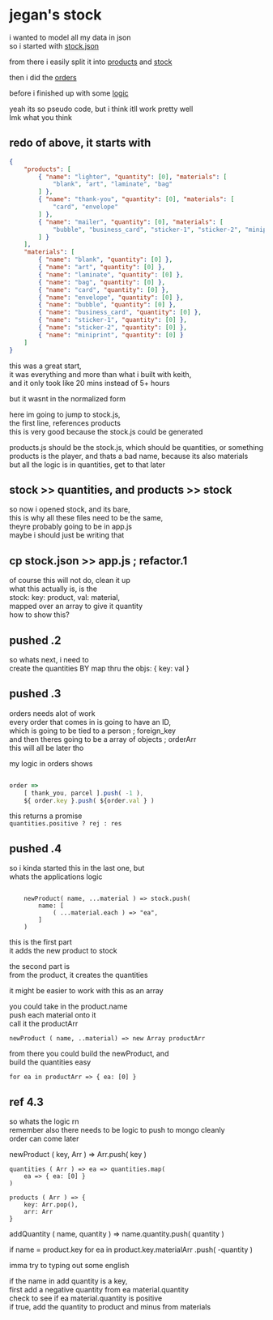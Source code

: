 # jegan's stock

i wanted to model all my data in json  
so i started with [stock.json](https://github.com/wommy/keith-jegan-stock-sql/blob/master/stock.json)

from there i easily split it into [products](https://github.com/wommy/keith-jegan-stock-sql/blob/master/products.js) and [stock](https://github.com/wommy/keith-jegan-stock-sql/blob/master/stock.js)

then i did the [orders](https://github.com/wommy/keith-jegan-stock-sql/blob/master/orders.js)

before i finished up with some [logic](https://github.com/wommy/keith-jegan-stock-sql/blob/master/logic.js)

yeah its so pseudo code, but i think itll work pretty well  
lmk what you think


## redo of above, it starts with

``` stock.json
{
	"products": [
		{ "name": "lighter", "quantity": [0], "materials": [
			"blank", "art", "laminate", "bag"
		] },
		{ "name": "thank-you", "quantity": [0], "materials": [
			"card", "envelope"
		] },
		{ "name": "mailer", "quantity": [0], "materials": [
			"bubble", "business_card", "sticker-1", "sticker-2", "miniprint"
		] }
	],
	"materials": [
		{ "name": "blank", "quantity": [0] },
		{ "name": "art", "quantity": [0] },
		{ "name": "laminate", "quantity": [0] },
		{ "name": "bag", "quantity": [0] },
		{ "name": "card", "quantity": [0] },
		{ "name": "envelope", "quantity": [0] },
		{ "name": "bubble", "quantity": [0] },
		{ "name": "business_card", "quantity": [0] },
		{ "name": "sticker-1", "quantity": [0] },
		{ "name": "sticker-2", "quantity": [0] },
		{ "name": "miniprint", "quantity": [0] }
	]
}
```

this was a great start,  
it was everything and more than what i built with keith,  
and it only took like 20 mins instead of 5+ hours

but it wasnt in the normalized form

here im going to jump to stock.js,  
the first line, references products  
this is very good because the stock.js could be generated

products.js should be the stock.js, which should be quantities, or something  
products is the player, and thats a bad name, because its also materials  
but all the logic is in quantities, get to that later

## stock >> quantities, and products >> stock

so now i opened stock, and its bare,  
this is why all these files need to be the same,  
theyre probably going to be in app.js  
maybe i should just be writing that

## cp stock.json >> app.js ; refactor.1

of course this will not do, clean it up  
what this actually is, is the  
stock: key: product, val: material,  
mapped over an array to give it quantity  
how to show this?

## pushed .2

so whats next, i need to  
create the quantities BY map thru the objs: { key: val }

## pushed .3

orders needs alot of work  
every order that comes in is going to have an ID,  
which is going to be tied to a person ; foreign_key  
and then theres going to be a array of objects ; orderArr  
this will all be later tho

my logic in orders shows  

``` order.js

order => 
	[ thank_you, parcel ].push( -1 ),
	${ order.key }.push( ${order.val } )

```

this returns a promise  
`quantities.positive ? rej : res`

## pushed .4

so i kinda started this in the last one, but  
whats the applications logic

``` 

	newProduct( name, ...material ) => stock.push(
		name: [ 
			( ...material.each ) => "ea",
		]
	)

```

this is the first part  
it adds the new product to stock

the second part is  
from the product, it creates the quantities

it might be easier to work with this as an array

you could take in the product.name  
push each material onto it  
call it the productArr

`newProduct ( name, ..material) => new Array productArr`

from there you could build the newProduct, and  
build the quantities easy

`for ea in productArr => { ea: [0] }`

## ref 4.3

so whats the logic rn  
remember also there needs to be logic to push to mongo cleanly  
order can come later

newProduct ( key, Arr ) => 
	Arr.push( key )

	quantities ( Arr ) => ea => quantities.map( 
		ea => { ea: [0] }
	)

	products ( Arr ) => {
		key: Arr.pop(),
		arr: Arr
	}
	
	
addQuantity ( name, quantity ) =>
	name.quantity.push( quantity )

	
if name = product.key
	for ea in product.key.materialArr
		.push( -quantity )
		
		
imma try to typing out some english  

if the name in add quantity is a key,  
first add a negative quantity from ea material.quantity  
check to see if ea material.quantity is positive  
if true, add the quantity to product and minus from materials



